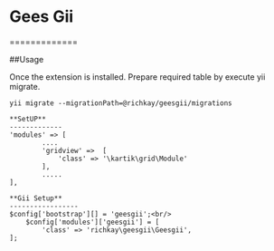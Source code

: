 # Gees Gii
=============

##Usage

Once the extension is installed. Prepare required table by execute yii migrate.
```
yii migrate --migrationPath=@richkay/geesgii/migrations
```

```
**SetUP**
-------------
'modules' => [
        ....
		'gridview' =>  [
			'class' => '\kartik\grid\Module'
		],
		.....
],
```
```
**Gii Setup** 
-----------------
$config['bootstrap'][] = 'geesgii';<br/>
    $config['modules']['geesgii'] = [
        'class' => 'richkay\geesgii\Geesgii',
];
```
